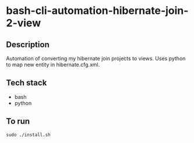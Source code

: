 # bash-cli-automation-hibernate-join-2-view

## Description
Automation of converting my hibernate join
projects to views. Uses python to map new
entity in hibernate.cfg.xml.

## Tech stack
- bash
- python

## To run
`sudo ./install.sh`

